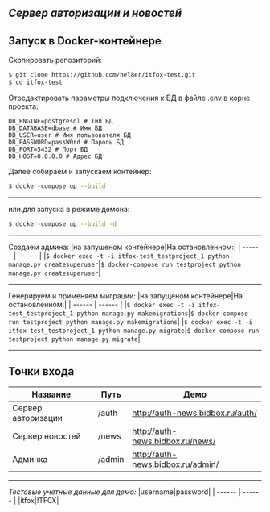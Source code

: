 
## _Сервер авторизации и новостей_




## Запуск в Docker-контейнере




Скопировать репозиторий:

```sh
$ git clone https://github.com/hel8er/itfox-test.git
$ cd itfox-test
```

Отредактировать параметры подключения к БД в файле .env в корне проекта:

```
DB_ENGINE=postgresql # Тип БД
DB_DATABASE=dbase # Имя БД
DB_USER=user # Имя пользователя БД
DB_PASSWORD=passW0rd # Пароль БД
DB_PORT=5432 # Порт БД
DB_HOST=0.0.0.0 # Адрес БД
```
Далее собираем и запускаем контейнер:

```sh
$ docker-compose up --build
```
_____
или.для запуска в режиме демона:
```sh
$ docker-compose up --build -d
```
____

Создаем админа:
|на запущеном контейнере|На остановленном:|
| ------ | ------ |
|```$ docker exec -t -i itfox-test_testproject_1 python manage.py createsuperuser```|```$ docker-compose run testproject python manage.py createsuperuser```|
___
Генерируем и применяем миграции:
|на запущеном контейнере|На остановленном:|
| ------ | ------ |
|```$ docker exec -t -i itfox-test_testproject_1 python manage.py makemigrations```|```$ docker-compose run testproject python manage.py makemigrations```|
|```$ docker exec -t -i itfox-test_testproject_1 python manage.py migrate```|```$ docker-compose run testproject python manage.py migrate```|
___
## Точки входа


| Название | Путь | Демо |
| ------ | ------ | ------------|
| Сервер авторизации | /auth | http://auth-news.bidbox.ru/auth/ |
| Сервер новостей | /news | http://auth-news.bidbox.ru/news/|
| Админка | /admin |  http://auth-news.bidbox.ru/admin/ |
____
_Тестовые учетные данные для демо:_
|username|password|
| ------ | ------ |
|itfox|!TF0X|
